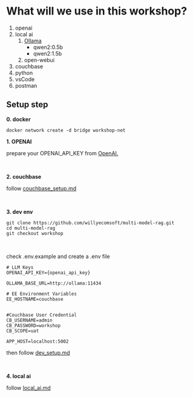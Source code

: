 # What will we use in this workshop?

1. openai
2. local ai 
    1. [Ollama](https://github.com/ollama/ollama)
        - qwen2:0.5b
        - qwen2:1.5b
    2. open-webui
3. couchbase
4. python
5. vsCode
6. postman


## Setup step
**0. docker**

```
docker network create -d bridge workshop-net
```

**1. OPENAI**

prepare your OPENAI_API_KEY from [OpenAI.](https://platform.openai.com/api-keys)

<br>

**2. couchbase**

follow [couchbase_setup.md](./couchbase_setup.md)

<br>

**3. dev env**

```
git clone https://github.com/willyecomsoft/multi-model-rag.git
cd multi-model-rag
git checkout workshop
```

<br>

check .env.example and create  a .env file
```
# LLM Keys
OPENAI_API_KEY={openai_api_key}

OLLAMA_BASE_URL=http://ollama:11434

# EE Environment Variables 
EE_HOSTNAME=couchbase


#Couchbase User Credential
CB_USERNAME=admin
CB_PASSWORD=workshop
CB_SCOPE=uat

APP_HOST=localhost:5002
```

then follow [dev_setup.md](./dev_setup.md)

<br>

**4. local ai**

follow [local_ai.md](./local_ai.md)